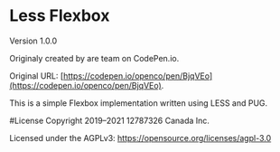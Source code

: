 # Less Flexbox

Version 1.0.0

Originaly created by are team on CodePen.io.

Original URL: [https://codepen.io/openco/pen/BjqVEo](https://codepen.io/openco/pen/BjqVEo).

This is a simple Flexbox implementation written using LESS and PUG.

#License
Copyright 2019–2021 12787326 Canada Inc.

Licensed under the AGPLv3: https://opensource.org/licenses/agpl-3.0
